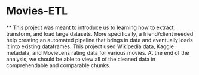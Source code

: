 # Movies-ETL

** This project was meant to introduce us to learning how to extract, transform, and load large datasets. More specifically, a friend/client needed help creating an automated pipeline that brings in data and eventually loads it into existing dataframes.  This project used Wikipedia data, Kaggle metadata, and MovieLens rating data for various movies. At the end of the analysis, we should be able to view all of the cleaned data in comprehendable and comparable chunks.  
